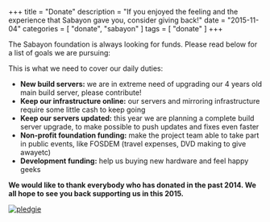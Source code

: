 +++
title = "Donate"
description = "If you enjoyed the feeling and the experience that Sabayon gave you, consider giving back!"
date = "2015-11-04"
categories = [ "donate", "sabayon" ]
tags = [
    "donate"
]
+++

The Sabayon foundation is always looking for funds. Please read below for a list of goals we are pursuing:

This is what we need to cover our daily duties:

* **New build servers:** we are in extreme need of upgrading our 4 years old main build server, please contribute!
* **Keep our infrastructure online:** our servers and mirroring infrastructure require some little cash to keep going
* **Keep our servers updated:** this year we are planning a complete build server upgrade, to make possible to push updates and fixes even faster
* **Non-profit foundation funding:** make the project team able to take part in public events, like FOSDEM (travel expenses, DVD making to give awayetc)
* **Development funding:** help us buying new hardware and feel happy geeks

**We would like to thank everybody who has donated in the past 2014. We all hope to see you back supporting us in this 2015.**

[![pledgie](https://pledgie.com/campaigns/19051.png)](http://www.pledgie.com/campaigns/19051)
